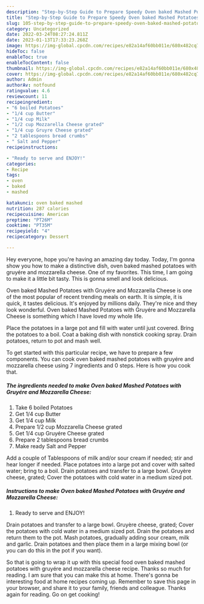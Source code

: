 ```yaml
---
description: "Step-by-Step Guide to Prepare Speedy Oven baked Mashed Potatoes with Gruyére and Mozzarella Cheese"
title: "Step-by-Step Guide to Prepare Speedy Oven baked Mashed Potatoes with Gruyére and Mozzarella Cheese"
slug: 105-step-by-step-guide-to-prepare-speedy-oven-baked-mashed-potatoes-with-gruyere-and-mozzarella-cheese
category: Uncategorized
date: 2022-03-24T08:27:24.811Z
date: 2023-01-13T17:33:23.268Z
image: https://img-global.cpcdn.com/recipes/e82a14af60bb011e/680x482cq70/oven-baked-mashed-potatoes-with-gruyere-and-mozzarella-cheese-recipe-main-photo.jpg
hideToc: false
enableToc: true
enableTocContent: false
thumbnail: https://img-global.cpcdn.com/recipes/e82a14af60bb011e/680x482cq70/oven-baked-mashed-potatoes-with-gruyere-and-mozzarella-cheese-recipe-main-photo.jpg
cover: https://img-global.cpcdn.com/recipes/e82a14af60bb011e/680x482cq70/oven-baked-mashed-potatoes-with-gruyere-and-mozzarella-cheese-recipe-main-photo.jpg
author: Admin
authorAv: notfound
ratingvalue: 4.6
reviewcount: 11
recipeingredient:
- "6 boiled Potatoes"
- "1/4 cup Butter"
- "1/4 cup Milk"
- "1/2 cup Mozzarella Cheese grated"
- "1/4 cup Gruyre Cheese grated"
- "2 tablespoons bread crumbs"
- " Salt and Pepper"
recipeinstructions:

- "Ready to serve and ENJOY!"
categories:
- Recipe
tags:
- oven
- baked
- mashed

katakunci: oven baked mashed 
nutrition: 287 calories
recipecuisine: American
preptime: "PT26M"
cooktime: "PT35M"
recipeyield: "4"
recipecategory: Dessert

---
```



Hey everyone, hope you're having an amazing day today. Today, I'm gonna show you how to make a distinctive dish, oven baked mashed potatoes with gruyére and mozzarella cheese. One of my favorites. This time, I am going to make it a little bit tasty. This is gonna smell and look delicious.

Oven baked Mashed Potatoes with Gruyére and Mozzarella Cheese is one of the most popular of recent trending meals on earth. It is simple, it is quick, it tastes delicious. It's enjoyed by millions daily. They're nice and they look wonderful. Oven baked Mashed Potatoes with Gruyére and Mozzarella Cheese is something which I have loved my whole life.

Place the potatoes in a large pot and fill with water until just covered. Bring the potatoes to a boil. Coat a baking dish with nonstick cooking spray. Drain potatoes, return to pot and mash well.


To get started with this particular recipe, we have to prepare a few components. You can cook oven baked mashed potatoes with gruyére and mozzarella cheese using 7 ingredients and 0 steps. Here is how you cook that.

<!--inarticleads1-->

##### The ingredients needed to make Oven baked Mashed Potatoes with Gruyére and Mozzarella Cheese:

1. Take 6 boiled Potatoes
1. Get 1/4 cup Butter
1. Get 1/4 cup Milk
1. Prepare 1/2 cup Mozzarella Cheese grated
1. Get 1/4 cup Gruyére Cheese grated
1. Prepare 2 tablespoons bread crumbs
1. Make ready  Salt and Pepper


Add a couple of Tablespoons of milk and/or sour cream if needed; stir and hear longer if needed. Place potatoes into a large pot and cover with salted water; bring to a boil. Drain potatoes and transfer to a large bowl. Gruyère cheese, grated; Cover the potatoes with cold water in a medium sized pot. 

<!--inarticleads2-->

##### Instructions to make Oven baked Mashed Potatoes with Gruyére and Mozzarella Cheese:


1. Ready to serve and ENJOY!

Drain potatoes and transfer to a large bowl. Gruyère cheese, grated; Cover the potatoes with cold water in a medium sized pot. Drain the potatoes and return them to the pot. Mash potatoes, gradually adding sour cream, milk and garlic. Drain potatoes and then place them in a large mixing bowl (or you can do this in the pot if you want). 

So that is going to wrap it up with this special food oven baked mashed potatoes with gruyére and mozzarella cheese recipe. Thanks so much for reading. I am sure that you can make this at home. There's gonna be interesting food at home recipes coming up. Remember to save this page in your browser, and share it to your family, friends and colleague. Thanks again for reading. Go on get cooking!
